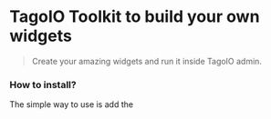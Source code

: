 # TagoIO Toolkit to build your own widgets
> Create your amazing widgets and run it inside TagoIO admin.

### How to install?

The simple way to use is add the <script> direct on your project.
```html
<script src="https://admin.tago.io/dist/custom-widget.min.js"></script>
<link rel="stylesheet" href="https://admin.tago.io/dist/custom-widget.min.css"> <!-- OPTIONAL -->
```

Also, you can add it on your project to use with webpack
```bash
$ npm install @tago/custom-widget --save
```

> On top of your entry component
```javascript
import "@tago/custom-widget";
import "@tago/custom-widget/dist/custom-widget.css"; // OPTIONAL
```

### Projects Examples

[Boilerplate](https://github.com/tago-io/custom-widget-boilerplate)
Boilerplate with basic usage of TagoIO Custom Widget.

[Wizard Widget](https://github.com/tago-io/custom-widget-example-wizard)
Wizard widget with 3 steps
